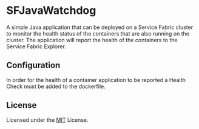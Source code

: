 # SFJavaWatchdog
A simple Java application that can be deployed on a Service Fabric cluster to monitor the health status of the containers that are also running on the cluster. The application will report the health of the containers to the Service Fabric Explorer.

## Configuration
In order for the health of a container application to be reported a Health Check must be added to the dockerfile.

## License 

Licensed under the [MIT](LICENSE.txt) License.